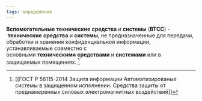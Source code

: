 ```yaml
---
tags: определение
---
```


**Вспомогательные** **технические** **средства** и **системы** (**ВТСС**) - **технические** **средства** и **системы**, не предназначенные для передачи, обработки и хранения конфиденциальной информации, устанавливаемые совместно с основными **техническими** **средствами** и **системами** или в защищаемых помещениях. [^1]

[^1]:[[ГОСТ Р 56115-2014 Защита информации Автоматизированые системы в защищенном исполнении. Средства защиты от преднамеренных силовых электромагнитных воздействий]]
